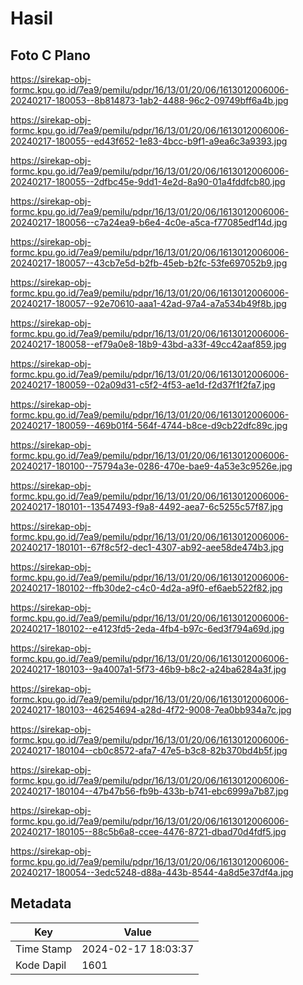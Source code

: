 # Hasil

## Foto C Plano

https://sirekap-obj-formc.kpu.go.id/7ea9/pemilu/pdpr/16/13/01/20/06/1613012006006-20240217-180053--8b814873-1ab2-4488-96c2-09749bff6a4b.jpg

https://sirekap-obj-formc.kpu.go.id/7ea9/pemilu/pdpr/16/13/01/20/06/1613012006006-20240217-180055--ed43f652-1e83-4bcc-b9f1-a9ea6c3a9393.jpg

https://sirekap-obj-formc.kpu.go.id/7ea9/pemilu/pdpr/16/13/01/20/06/1613012006006-20240217-180055--2dfbc45e-9dd1-4e2d-8a90-01a4fddfcb80.jpg

https://sirekap-obj-formc.kpu.go.id/7ea9/pemilu/pdpr/16/13/01/20/06/1613012006006-20240217-180056--c7a24ea9-b6e4-4c0e-a5ca-f77085edf14d.jpg

https://sirekap-obj-formc.kpu.go.id/7ea9/pemilu/pdpr/16/13/01/20/06/1613012006006-20240217-180057--43cb7e5d-b2fb-45eb-b2fc-53fe697052b9.jpg

https://sirekap-obj-formc.kpu.go.id/7ea9/pemilu/pdpr/16/13/01/20/06/1613012006006-20240217-180057--92e70610-aaa1-42ad-97a4-a7a534b49f8b.jpg

https://sirekap-obj-formc.kpu.go.id/7ea9/pemilu/pdpr/16/13/01/20/06/1613012006006-20240217-180058--ef79a0e8-18b9-43bd-a33f-49cc42aaf859.jpg

https://sirekap-obj-formc.kpu.go.id/7ea9/pemilu/pdpr/16/13/01/20/06/1613012006006-20240217-180059--02a09d31-c5f2-4f53-ae1d-f2d37f1f2fa7.jpg

https://sirekap-obj-formc.kpu.go.id/7ea9/pemilu/pdpr/16/13/01/20/06/1613012006006-20240217-180059--469b01f4-564f-4744-b8ce-d9cb22dfc89c.jpg

https://sirekap-obj-formc.kpu.go.id/7ea9/pemilu/pdpr/16/13/01/20/06/1613012006006-20240217-180100--75794a3e-0286-470e-bae9-4a53e3c9526e.jpg

https://sirekap-obj-formc.kpu.go.id/7ea9/pemilu/pdpr/16/13/01/20/06/1613012006006-20240217-180101--13547493-f9a8-4492-aea7-6c5255c57f87.jpg

https://sirekap-obj-formc.kpu.go.id/7ea9/pemilu/pdpr/16/13/01/20/06/1613012006006-20240217-180101--67f8c5f2-dec1-4307-ab92-aee58de474b3.jpg

https://sirekap-obj-formc.kpu.go.id/7ea9/pemilu/pdpr/16/13/01/20/06/1613012006006-20240217-180102--ffb30de2-c4c0-4d2a-a9f0-ef6aeb522f82.jpg

https://sirekap-obj-formc.kpu.go.id/7ea9/pemilu/pdpr/16/13/01/20/06/1613012006006-20240217-180102--e4123fd5-2eda-4fb4-b97c-6ed3f794a69d.jpg

https://sirekap-obj-formc.kpu.go.id/7ea9/pemilu/pdpr/16/13/01/20/06/1613012006006-20240217-180103--9a4007a1-5f73-46b9-b8c2-a24ba6284a3f.jpg

https://sirekap-obj-formc.kpu.go.id/7ea9/pemilu/pdpr/16/13/01/20/06/1613012006006-20240217-180103--46254694-a28d-4f72-9008-7ea0bb934a7c.jpg

https://sirekap-obj-formc.kpu.go.id/7ea9/pemilu/pdpr/16/13/01/20/06/1613012006006-20240217-180104--cb0c8572-afa7-47e5-b3c8-82b370bd4b5f.jpg

https://sirekap-obj-formc.kpu.go.id/7ea9/pemilu/pdpr/16/13/01/20/06/1613012006006-20240217-180104--47b47b56-fb9b-433b-b741-ebc6999a7b87.jpg

https://sirekap-obj-formc.kpu.go.id/7ea9/pemilu/pdpr/16/13/01/20/06/1613012006006-20240217-180105--88c5b6a8-ccee-4476-8721-dbad70d4fdf5.jpg

https://sirekap-obj-formc.kpu.go.id/7ea9/pemilu/pdpr/16/13/01/20/06/1613012006006-20240217-180054--3edc5248-d88a-443b-8544-4a8d5e37df4a.jpg


## Metadata

| Key        | Value               |
| ---------- | ------------------- |
| Time Stamp | 2024-02-17 18:03:37 |
| Kode Dapil | 1601                |



